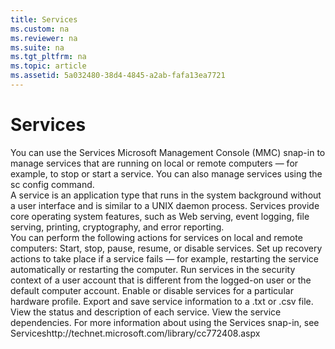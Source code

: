 ```yaml
---
title: Services
ms.custom: na
ms.reviewer: na
ms.suite: na
ms.tgt_pltfrm: na
ms.topic: article
ms.assetid: 5a032480-38d4-4845-a2ab-fafa13ea7721
---
```

# Services
<?xml version="1.0" encoding="utf-8"?>
<developerConceptualDocument xmlns="http://ddue.schemas.microsoft.com/authoring/2003/5" xmlns:xlink="http://www.w3.org/1999/xlink" xmlns:xsi="http://www.w3.org/2001/XMLSchema-instance" xsi:schemaLocation="http://ddue.schemas.microsoft.com/authoring/2003/5 http://dduestorage.blob.core.windows.net/ddueschema/developer.xsd">
  <introduction>
    <para>You can use the Services Microsoft Management Console (MMC) snap-in to manage services that are running on local or remote computers — for example, to stop or start a service. You can also manage services using the <system>sc config</system> command.</para>
  </introduction>
  <section>
    <title>What is a service?</title>
    <content>
      <para>A service is an application type that runs in the system background without a user interface and is similar to a UNIX daemon process. Services provide core operating system features, such as Web serving, event logging, file serving, printing, cryptography, and error reporting.</para>
    </content>
  </section>
  <section>
    <title>What can I do with the Services snap-in?</title>
    <content>
      <para>You can perform the following actions for services on local and remote computers:</para>
      <list class="bullet">
        <listItem>
          <para>Start, stop, pause, resume, or disable services.</para>
        </listItem>
        <listItem>
          <para>Set up recovery actions to take place if a service fails — for example, restarting the service automatically or restarting the computer.</para>
        </listItem>
        <listItem>
          <para>Run services in the security context of a user account that is different from the logged-on user or the default computer account.</para>
        </listItem>
        <listItem>
          <para>Enable or disable services for a particular hardware profile.</para>
        </listItem>
        <listItem>
          <para>Export and save service information to a .txt or .csv file.</para>
        </listItem>
        <listItem>
          <para>View the status and description of each service.</para>
        </listItem>
        <listItem>
          <para>View the service dependencies.</para>
        </listItem>
      </list>
      <para>For more information about using the Services snap-in, see <externalLink><linkText>Services</linkText><linkUri>http://technet.microsoft.com/library/cc772408.aspx</linkUri></externalLink></para>
    </content>
  </section>
  <relatedTopics />
</developerConceptualDocument>

